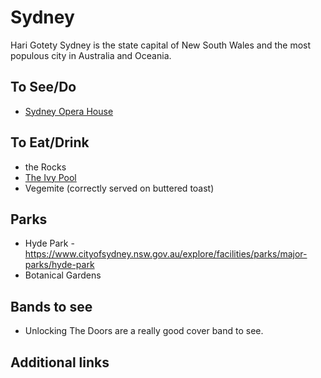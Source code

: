 # Sydney
Hari Gotety
Sydney is the state capital of New South Wales and the most populous city in Australia and Oceania.

## To See/Do

* [Sydney Opera House](https://www.sydneyoperahouse.com)

## To Eat/Drink

* the Rocks
* [The Ivy Pool](https://merivale.com/venues/poolclub/)
* Vegemite (correctly served on buttered toast)

## Parks 

* Hyde Park - https://www.cityofsydney.nsw.gov.au/explore/facilities/parks/major-parks/hyde-park
* Botanical Gardens

## Bands to see

* Unlocking The Doors are a really good cover band to see.

## Additional links
